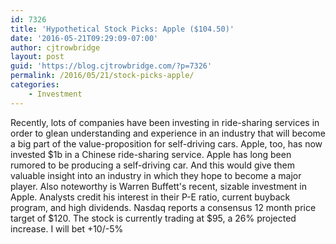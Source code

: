 ```yaml
---
id: 7326
title: 'Hypothetical Stock Picks: Apple ($104.50)'
date: '2016-05-21T09:29:09-07:00'
author: cjtrowbridge
layout: post
guid: 'https://blog.cjtrowbridge.com/?p=7326'
permalink: /2016/05/21/stock-picks-apple/
categories:
    - Investment
---
```


Recently, lots of companies have been investing in ride-sharing services in order to glean understanding and experience in an industry that will become a big part of the value-proposition for self-driving cars. Apple, too, has now invested $1b in a Chinese ride-sharing service. Apple has long been rumored to be producing a self-driving car. And this would give them valuable insight into an industry in which they hope to become a major player. Also noteworthy is Warren Buffett's recent, sizable investment in Apple. Analysts credit his interest in their P-E ratio, current buyback program, and high dividends. Nasdaq reports a consensus 12 month price target of $120. The stock is currently trading at $95, a 26% projected increase. I will bet +10/-5%